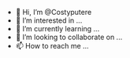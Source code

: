 - 👋 Hi, I’m @Costyputere
- 👀 I’m interested in ...
- 🌱 I’m currently learning ...
- 💞️ I’m looking to collaborate on ...
- 📫 How to reach me ...

<!---
Costyputere/Costyputere is a ✨ special ✨ repository because its `README.md` (this file) appears on your GitHub profile.
You can click the Preview link to take a look at your changes.
--->
